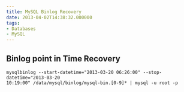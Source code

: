 ```yaml
---
title: MySQL Binlog Recovery
date: 2013-04-02T14:38:32.000000
tags: 
- Databases
- MySQL
---
```



## Binlog point in Time Recovery

    mysqlbinlog --start-datetime="2013-03-20 06:26:00" --stop-datetime="2013-03-20
    10:19:00" /data/mysql/binlog/mysql-bin.[0-9]* | mysql -u root -p
